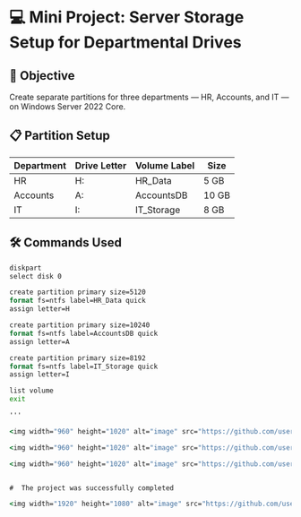 # 💻 Mini Project: Server Storage Setup for Departmental Drives

## 🎯 Objective
Create separate partitions for three departments — HR, Accounts, and IT — on Windows Server 2022 Core.

## 📋 Partition Setup

| Department | Drive Letter | Volume Label | Size |
|------------|--------------|--------------|------|
| HR         | H:           | HR_Data      | 5 GB |
| Accounts   | A:           | AccountsDB   | 10 GB |
| IT         | I:           | IT_Storage   | 8 GB |

## 🛠️ Commands Used

```cmd
diskpart
select disk 0

create partition primary size=5120
format fs=ntfs label=HR_Data quick
assign letter=H

create partition primary size=10240
format fs=ntfs label=AccountsDB quick
assign letter=A

create partition primary size=8192
format fs=ntfs label=IT_Storage quick
assign letter=I

list volume
exit

'''

<img width="960" height="1020" alt="image" src="https://github.com/user-attachments/assets/cb0230ea-af99-4af9-870b-fa7c0003b73b" />

<img width="960" height="1020" alt="image" src="https://github.com/user-attachments/assets/ca548986-c916-4dfb-b1b5-053d041fca5f" />

<img width="960" height="1020" alt="image" src="https://github.com/user-attachments/assets/55592def-594c-4a38-8571-f485b7eb3b19" />


#  The project was successfully completed

<img width="1920" height="1080" alt="image" src="https://github.com/user-attachments/assets/fdc5ad96-1d4f-4f9f-a0f0-c1100aca621b" />

